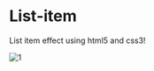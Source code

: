 # List-item
List item effect using html5 and css3!


![1](https://user-images.githubusercontent.com/55693215/103043818-4ed2a680-458f-11eb-99dc-52cbf1795d15.png)
